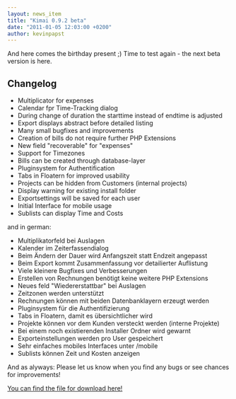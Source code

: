 ```yaml
---
layout: news_item
title: "Kimai 0.9.2 beta"
date: "2011-01-05 12:03:00 +0200"
author: kevinpapst
---
```


And here comes the birthday present ;) Time to test again - the next beta version is here.

## Changelog

- Multiplicator for expenses
- Calendar fpr Time-Tracking dialog
- During change of duration the starttime instead of endtime is adjusted
- Export displays abstract before detailed listing
- Many small bugfixes and improvements
- Creation of bills do not require further PHP Extensions
- New field "recoverable" for "expenses"
- Support for Timezones
- Bills can be created through database-layer
- Pluginsystem for Authentification
- Tabs in Floatern for improved usability
- Projects can be hidden from Customers (internal projects)
- Display warning for existing install folder
- Exportsettings will be saved for each user
- Initial Interface for mobile usage
- Sublists can display Time and Costs

and in german:

- Multiplikatorfeld bei Auslagen
- Kalender im Zeiterfassendialog
- Beim Ändern der Dauer wird Anfangszeit statt Endzeit angepasst
- Beim Export kommt Zusammenfassung vor detailierter Auflistung
- Viele kleinere Bugfixes und Verbesserungen
- Erstellen von Rechnungen benötigt keine weitere PHP Extensions
- Neues feld "Wiedererstattbar" bei Auslagen
- Zeitzonen werden unterstützt
- Rechnungen können mit beiden Datenbanklayern erzeugt werden
- Pluginsystem für die Authentifizierung
- Tabs in Floatern, damit es übersichtlicher wird
- Projekte können vor dem Kunden versteckt werden (interne Projekte)
- Bei einem noch existierenden Installer Ordner wird gewarnt
- Exporteinstellungen werden pro User gespeichert
- Sehr einfaches mobiles Interfaces unter /mobile
- Sublists können Zeit und Kosten anzeigen

And as alyways: Please let us know when you find any bugs or see chances for improvements!

[You can find the file for download here!](http://sourceforge.net/projects/kimai/files/0.9.x/kimai.0.9.2.beta.zip/download)